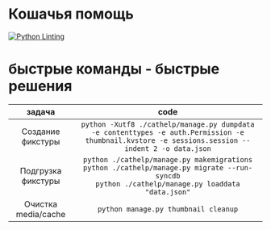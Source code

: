# Кошачья помощь

[![Python Linting](https://github.com/paladin223/kittycat/actions/workflows/python-package.yml/badge.svg)](https://github.com/paladin223/kittycat/actions/workflows/python-package.yml)

# быстрые команды - быстрые решения

| задача | code |
| :---: | :---: |
| Создание фикстуры | `python -Xutf8 ./cathelp/manage.py dumpdata -e contenttypes -e auth.Permission -e thumbnail.kvstore -e sessions.session --indent 2 -o data.json`|
| Подгрузка фикстуры | `python ./cathelp/manage.py makemigrations`</br> `python ./cathelp/manage.py migrate --run-syncdb` </br> `python ./cathelp/manage.py loaddata "data.json"`|
| Очистка media/cache | `python manage.py thumbnail cleanup` |